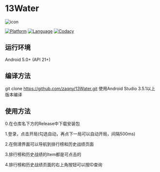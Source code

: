 # 13Water

![icon](https://note.youdao.com/yws/public/resource/7db16b29a3e1e138d23cac837da82eb5/xmlnote/39B80CB636A4447D8113B12910E2B412/1162)

[![Platform](https://img.shields.io/badge/Platform-Android-green)](https://www.android.com/)
[![Language](https://img.shields.io/badge/Language-Kotlin-blue)](https://kotlinlang.org/)
[![Codacy](https://img.shields.io/badge/Codacy-A-lightgrey)](https://www.android.com/)


## 运行环境

Android 5.0+ (API 21+)

## 编译方法

git clone https://github.com/zaqny/13Water.git
使用Android Studio 3.5.1以上版本编译

## 使用方法

0.在仓库名下方的Release中下载安装包

1.登录，点击开局(勾选自动，再点下一局可以自动开局，间隔500ms)

2.在侧滑界面可以导航到排行榜和历史战绩页面

3.排行榜和历史战绩的Item都是可点击的

4.排行榜和历史战绩页面的右上角按钮可以按ID查询
